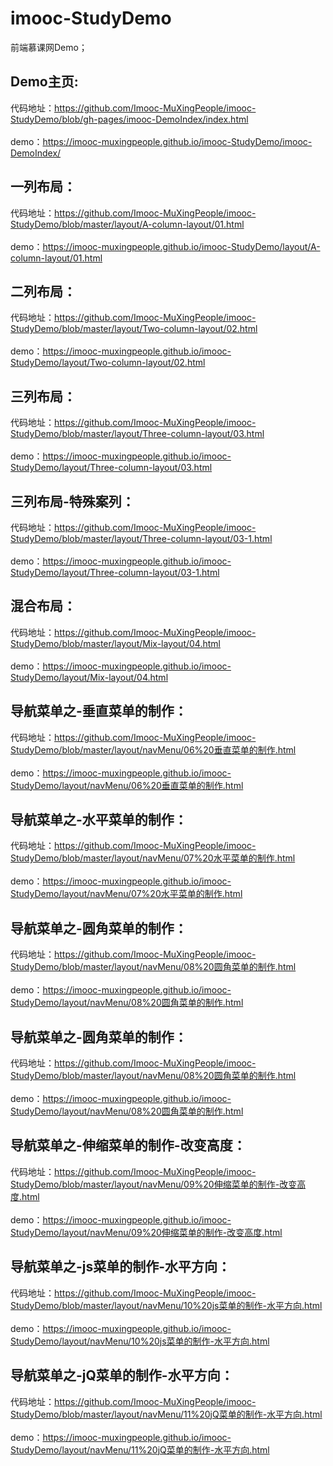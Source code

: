 # imooc-StudyDemo
前端慕课网Demo；

## Demo主页:
 代码地址：https://github.com/Imooc-MuXingPeople/imooc-StudyDemo/blob/gh-pages/imooc-DemoIndex/index.html<br><br>
 demo：https://imooc-muxingpeople.github.io/imooc-StudyDemo/imooc-DemoIndex/ <br>

## 一列布局：
 代码地址：https://github.com/Imooc-MuXingPeople/imooc-StudyDemo/blob/master/layout/A-column-layout/01.html<br><br>
 demo：https://imooc-muxingpeople.github.io/imooc-StudyDemo/layout/A-column-layout/01.html <br>

## 二列布局：
 代码地址：https://github.com/Imooc-MuXingPeople/imooc-StudyDemo/blob/master/layout/Two-column-layout/02.html<br><br>
 demo：https://imooc-muxingpeople.github.io/imooc-StudyDemo/layout/Two-column-layout/02.html <br>

## 三列布局：
 代码地址：https://github.com/Imooc-MuXingPeople/imooc-StudyDemo/blob/master/layout/Three-column-layout/03.html<br><br>
 demo：https://imooc-muxingpeople.github.io/imooc-StudyDemo/layout/Three-column-layout/03.html <br>
 
## 三列布局-特殊案列：
 代码地址：https://github.com/Imooc-MuXingPeople/imooc-StudyDemo/blob/master/layout/Three-column-layout/03-1.html<br><br>
 demo：https://imooc-muxingpeople.github.io/imooc-StudyDemo/layout/Three-column-layout/03-1.html <br>
 
## 混合布局：
 代码地址：https://github.com/Imooc-MuXingPeople/imooc-StudyDemo/blob/master/layout/Mix-layout/04.html<br><br>
 demo：https://imooc-muxingpeople.github.io/imooc-StudyDemo/layout/Mix-layout/04.html <br> 

## 导航菜单之-垂直菜单的制作：
 代码地址：https://github.com/Imooc-MuXingPeople/imooc-StudyDemo/blob/master/layout/navMenu/06%20垂直菜单的制作.html<br><br>
 demo：https://imooc-muxingpeople.github.io/imooc-StudyDemo/layout/navMenu/06%20垂直菜单的制作.html <br> 
 
## 导航菜单之-水平菜单的制作：
 代码地址：https://github.com/Imooc-MuXingPeople/imooc-StudyDemo/blob/master/layout/navMenu/07%20水平菜单的制作.html<br><br>
 demo：https://imooc-muxingpeople.github.io/imooc-StudyDemo/layout/navMenu/07%20水平菜单的制作.html <br>
 
## 导航菜单之-圆角菜单的制作：
 代码地址：https://github.com/Imooc-MuXingPeople/imooc-StudyDemo/blob/master/layout/navMenu/08%20圆角菜单的制作.html<br><br>
 demo：https://imooc-muxingpeople.github.io/imooc-StudyDemo/layout/navMenu/08%20圆角菜单的制作.html <br>
 
## 导航菜单之-圆角菜单的制作：
 代码地址：https://github.com/Imooc-MuXingPeople/imooc-StudyDemo/blob/master/layout/navMenu/08%20圆角菜单的制作.html<br><br>
 demo：https://imooc-muxingpeople.github.io/imooc-StudyDemo/layout/navMenu/08%20圆角菜单的制作.html <br>
 
## 导航菜单之-伸缩菜单的制作-改变高度：
 代码地址：https://github.com/Imooc-MuXingPeople/imooc-StudyDemo/blob/master/layout/navMenu/09%20伸缩菜单的制作-改变高度.html<br><br>
 demo：https://imooc-muxingpeople.github.io/imooc-StudyDemo/layout/navMenu/09%20伸缩菜单的制作-改变高度.html <br>
 
## 导航菜单之-js菜单的制作-水平方向：
 代码地址：https://github.com/Imooc-MuXingPeople/imooc-StudyDemo/blob/master/layout/navMenu/10%20js菜单的制作-水平方向.html<br><br>
 demo：https://imooc-muxingpeople.github.io/imooc-StudyDemo/layout/navMenu/10%20js菜单的制作-水平方向.html <br>
 
## 导航菜单之-jQ菜单的制作-水平方向：
 代码地址：https://github.com/Imooc-MuXingPeople/imooc-StudyDemo/blob/master/layout/navMenu/11%20jQ菜单的制作-水平方向.html<br><br>
 demo：https://imooc-muxingpeople.github.io/imooc-StudyDemo/layout/navMenu/11%20jQ菜单的制作-水平方向.html <br>

